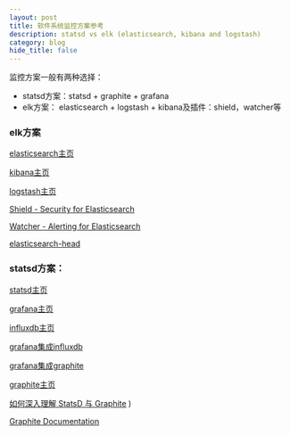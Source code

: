 ```yaml
---
layout: post
title: 软件系统监控方案参考
description: statsd vs elk (elasticsearch, kibana and logstash) 
category: blog
hide_title: false
---
```


监控方案一般有两种选择：

* statsd方案：statsd + graphite + grafana
* elk方案： elasticsearch + logstash + kibana及插件：shield，watcher等

### elk方案

[elasticsearch主页](https://www.elastic.co/products/elasticsearch)

[kibana主页](https://www.elastic.co/products/kibana)

[logstash主页](https://www.elastic.co/products/logstash)

[Shield - Security for Elasticsearch](https://www.elastic.co/products/shield)

[Watcher - Alerting for Elasticsearch](https://www.elastic.co/downloads/watcher)

[elasticsearch-head](https://github.com/mobz/elasticsearch-head)

### statsd方案：

[statsd主页](https://github.com/etsy/statsd)

[grafana主页](http://grafana.org/)

[influxdb主页](http://influxdb.com/)

[grafana集成influxdb](http://docs.grafana.org/datasources/influxdb/)

[grafana集成graphite](http://docs.grafana.org/datasources/graphite/)

[graphite主页](https://github.com/graphite-project)

[如何深入理解 StatsD 与 Graphite](http://news.oneapm.com/statsd-graphite/)
)

[Graphite Documentation](http://graphite.readthedocs.io/en/latest/index.html)